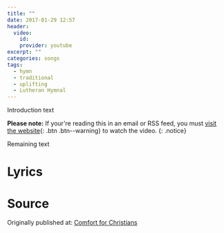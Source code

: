 ```yaml
---
title: ""
date: 2017-01-29 12:57
header:
  video:
    id:
    provider: youtube
excerpt: ""
categories: songs
tags:
  - hymn
  - traditional
  - uplifting
  - Lutheran Hymnal
---
```

Introduction text

**Please note:** If your're reading this in an email or RSS feed, you must [visit the website](/songs/){: .btn .btn--warning} to watch the video.
{: .notice}

Remaining text

# Lyrics

# Source

<div>Originally published at: <a href="/">Comfort for Christians</a></div>

